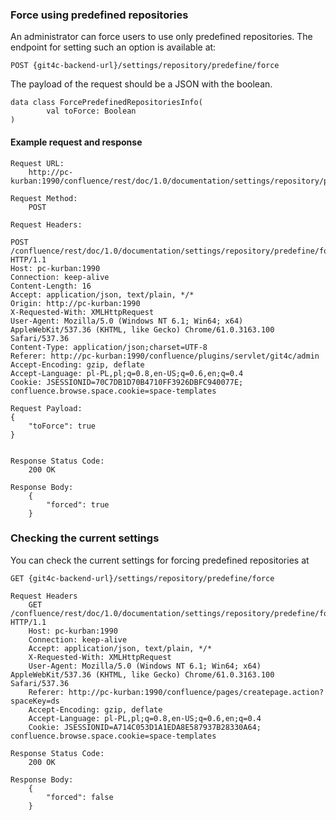 
### Force using predefined repositories

An administrator can force users to use only predefined repositories.
The endpoint for setting such an option is available at:

```
POST {git4c-backend-url}/settings/repository/predefine/force
```


The payload of the request should be a JSON with the boolean.

```
data class ForcePredefinedRepositoriesInfo(
        val toForce: Boolean
)
```


#### Example request and response
```
Request URL:
    http://pc-kurban:1990/confluence/rest/doc/1.0/documentation/settings/repository/predefine/force

Request Method:
    POST

Request Headers:

POST /confluence/rest/doc/1.0/documentation/settings/repository/predefine/force HTTP/1.1
Host: pc-kurban:1990
Connection: keep-alive
Content-Length: 16
Accept: application/json, text/plain, */*
Origin: http://pc-kurban:1990
X-Requested-With: XMLHttpRequest
User-Agent: Mozilla/5.0 (Windows NT 6.1; Win64; x64) AppleWebKit/537.36 (KHTML, like Gecko) Chrome/61.0.3163.100 Safari/537.36
Content-Type: application/json;charset=UTF-8
Referer: http://pc-kurban:1990/confluence/plugins/servlet/git4c/admin
Accept-Encoding: gzip, deflate
Accept-Language: pl-PL,pl;q=0.8,en-US;q=0.6,en;q=0.4
Cookie: JSESSIONID=70C7DB1D70B4710FF3926DBFC940077E; confluence.browse.space.cookie=space-templates

Request Payload:
{
    "toForce": true
}


Response Status Code:
    200 OK

Response Body:
    {
        "forced": true
    }
```


### Checking the current settings

You can check the current settings for forcing predefined repositories at
```
GET {git4c-backend-url}/settings/repository/predefine/force

Request Headers
    GET /confluence/rest/doc/1.0/documentation/settings/repository/predefine/force HTTP/1.1
    Host: pc-kurban:1990
    Connection: keep-alive
    Accept: application/json, text/plain, */*
    X-Requested-With: XMLHttpRequest
    User-Agent: Mozilla/5.0 (Windows NT 6.1; Win64; x64) AppleWebKit/537.36 (KHTML, like Gecko) Chrome/61.0.3163.100 Safari/537.36
    Referer: http://pc-kurban:1990/confluence/pages/createpage.action?spaceKey=ds
    Accept-Encoding: gzip, deflate
    Accept-Language: pl-PL,pl;q=0.8,en-US;q=0.6,en;q=0.4
    Cookie: JSESSIONID=A714C053D1A1EDA8E587937B28330A64; confluence.browse.space.cookie=space-templates

Response Status Code:
    200 OK

Response Body:
    {
        "forced": false
    }
```